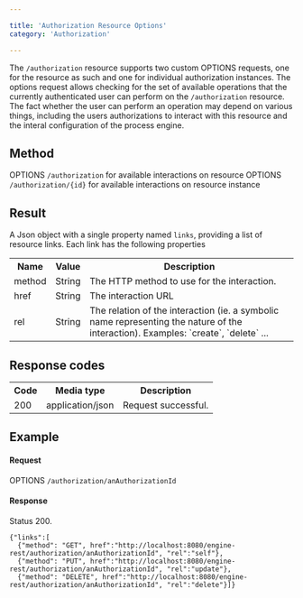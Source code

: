 ```yaml
---

title: 'Authorization Resource Options'
category: 'Authorization'

---
```



The `/authorization` resource supports two custom OPTIONS requests, one for the resource as such and one for individual authorization instances. The options request allows checking for the set of available operations that the currently authenticated user can perform on the `/authorization` resource. The fact whether the user can perform an operation may depend on various things, including the users authorizations to interact with this resource and the interal configuration of the process engine.

Method
------

OPTIONS `/authorization` for available interactions on resource
OPTIONS `/authorization/{id}` for available interactions on resource instance


Result
------

A Json object with a single property named `links`, providing a list of resource links. Each link has the following properties

<table class="table table-striped">
  <tr>
    <th>Name</th>
    <th>Value</th>
    <th>Description</th>
  </tr>
  <tr>
    <td>method</td>
    <td>String</td>
    <td>The HTTP method to use for the interaction.</td>
  </tr>
  <tr>
    <td>href</td>
    <td>String</td>
    <td>The interaction URL</td>
  </tr>
  <tr>
    <td>rel</td>
    <td>String</td>
    <td>The relation of the interaction (ie. a symbolic name representing the nature of the interaction). Examples: `create`, `delete` ...</td>
  </tr>  
</table>


Response codes
--------------

<table class="table table-striped">
  <tr>
    <th>Code</th>
    <th>Media type</th>
    <th>Description</th>
  </tr>
  <tr>
    <td>200</td>
    <td>application/json</td>
    <td>Request successful.</td>
  </tr>
</table>

Example
-------

#### Request

OPTIONS `/authorization/anAuthorizationId`
  
#### Response

Status 200.

    {"links":[
      {"method": "GET", href":"http://localhost:8080/engine-rest/authorization/anAuthorizationId", "rel":"self"},
      {"method": "PUT", href":"http://localhost:8080/engine-rest/authorization/anAuthorizationId", "rel":"update"},
      {"method": "DELETE", href":"http://localhost:8080/engine-rest/authorization/anAuthorizationId", "rel":"delete"}]}